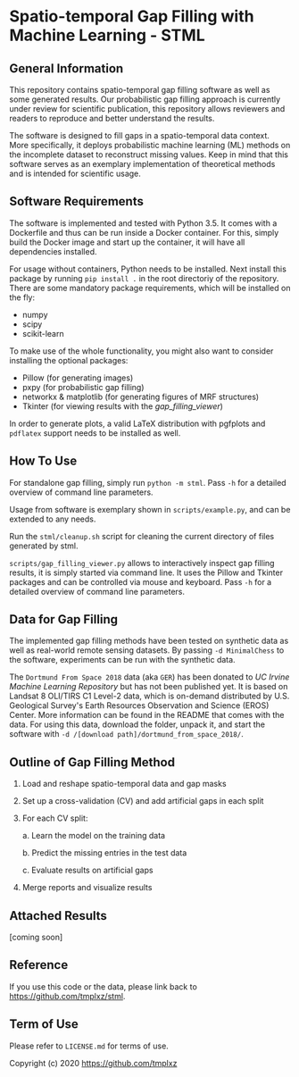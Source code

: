 # Spatio-temporal Gap Filling with Machine Learning - STML

## General Information

This repository contains spatio-temporal gap filling software as well as some generated results.
Our probabilistic gap filling approach is currently under review for scientific publication, this repository allows reviewers and readers to reproduce and better understand the results.

The software is designed to fill gaps in a spatio-temporal data context.
More specifically, it deploys probabilistic machine learning (ML) methods on the incomplete dataset to reconstruct missing values.
Keep in mind that this software serves as an exemplary implementation of theoretical methods and is intended for scientific usage.

## Software Requirements

The software is implemented and tested with Python 3.5.
It comes with a Dockerfile and thus can be run inside a Docker container.
For this, simply build the Docker image and start up the container, it will have all dependencies installed.

For usage without containers, Python needs to be installed.
Next install this package by running `pip install .` in the root directoriy of the repository.
There are some mandatory package requirements, which will be installed on the fly:

* numpy
* scipy
* scikit-learn

To make use of the whole functionality, you might also want to consider installing the optional packages:

* Pillow (for generating images)
* pxpy (for probabilistic gap filling)
* networkx & matplotlib (for generating figures of MRF structures)
* Tkinter (for viewing results with the *gap_filling_viewer*)

In order to generate plots, a valid LaTeX distribution with pgfplots and `pdflatex` support needs to be installed as well.

## How To Use

For standalone gap filling, simply run `python -m stml`. Pass `-h` for a detailed overview of command line parameters.

Usage from software is exemplary shown in `scripts/example.py`, and can be extended to any needs.

Run the `stml/cleanup.sh` script for cleaning the current directory of files generated by stml.

`scripts/gap_filling_viewer.py` allows to interactively inspect gap filling results, it is simply started via command line.
It uses the Pillow and Tkinter packages and can be controlled via mouse and keyboard.
Pass `-h` for a detailed overview of command line parameters.

## Data for Gap Filling

The implemented gap filling methods have been tested on synthetic data as well as real-world remote sensing datasets.
By passing `-d MinimalChess` to the software, experiments can be run with the synthetic data.

The `Dortmund From Space 2018` data (aka `GER`) has been donated to *UC Irvine Machine Learning Repository* but has not been published yet.
It is based on Landsat 8 OLI/TIRS C1 Level-2 data, which is on-demand distributed by U.S. Geological Survey's Earth Resources Observation and Science (EROS) Center.
More information can be found in the README that comes with the data. For using this data, download the folder, unpack it, and start the software with `-d /[download path]/dortmund_from_space_2018/`.

## Outline of Gap Filling Method

1. Load and reshape spatio-temporal data and gap masks

2. Set up a cross-validation (CV) and add artificial gaps in each split

3. For each CV split:

    a. Learn the model on the training data

    b. Predict the missing entries in the test data

    c. Evaluate results on artificial gaps

4. Merge reports and visualize results

## Attached Results

[coming soon]

## Reference

If you use this code or the data, please link back to <https://github.com/tmplxz/stml>.

## Term of Use

Please refer to `LICENSE.md` for terms of use.

Copyright (c) 2020 <https://github.com/tmplxz>
